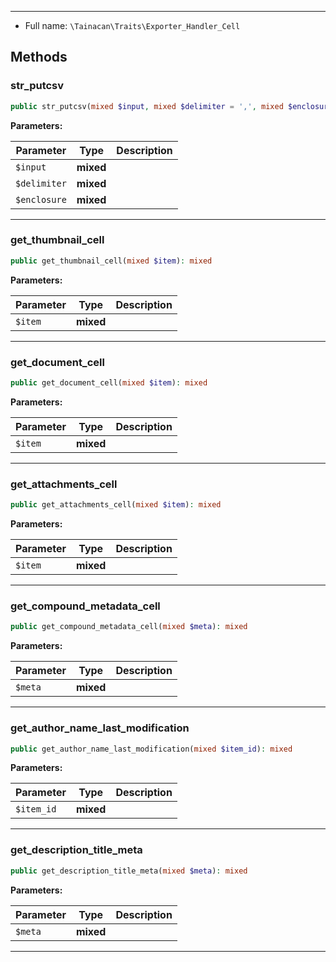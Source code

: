 
***

* Full name: `\Tainacan\Traits\Exporter_Handler_Cell`

## Methods

### str_putcsv

```php
public str_putcsv(mixed $input, mixed $delimiter = ',', mixed $enclosure = '"'): mixed
```

**Parameters:**

| Parameter    | Type      | Description |
|--------------|-----------|-------------|
| `$input`     | **mixed** |             |
| `$delimiter` | **mixed** |             |
| `$enclosure` | **mixed** |             |

***
### get_thumbnail_cell

```php
public get_thumbnail_cell(mixed $item): mixed
```

**Parameters:**

| Parameter | Type      | Description |
|-----------|-----------|-------------|
| `$item`   | **mixed** |             |

***
### get_document_cell

```php
public get_document_cell(mixed $item): mixed
```

**Parameters:**

| Parameter | Type      | Description |
|-----------|-----------|-------------|
| `$item`   | **mixed** |             |

***
### get_attachments_cell

```php
public get_attachments_cell(mixed $item): mixed
```

**Parameters:**

| Parameter | Type      | Description |
|-----------|-----------|-------------|
| `$item`   | **mixed** |             |

***
### get_compound_metadata_cell

```php
public get_compound_metadata_cell(mixed $meta): mixed
```

**Parameters:**

| Parameter | Type      | Description |
|-----------|-----------|-------------|
| `$meta`   | **mixed** |             |

***
### get_author_name_last_modification

```php
public get_author_name_last_modification(mixed $item_id): mixed
```

**Parameters:**

| Parameter  | Type      | Description |
|------------|-----------|-------------|
| `$item_id` | **mixed** |             |

***
### get_description_title_meta

```php
public get_description_title_meta(mixed $meta): mixed
```

**Parameters:**

| Parameter | Type      | Description |
|-----------|-----------|-------------|
| `$meta`   | **mixed** |             |

***
